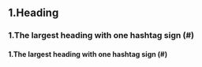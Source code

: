 ## 1.Heading
### 1.The largest heading with one hashtag sign (#)
#### 1.The largest heading with one hashtag sign (#)
